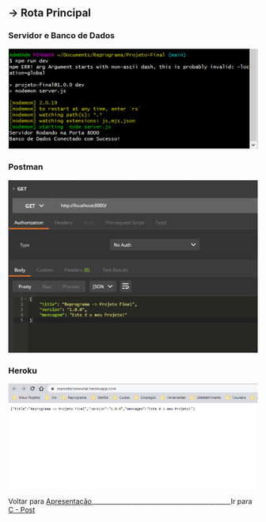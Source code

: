 ##  -> **Rota Principal**

### Servidor e Banco de Dados
<p align="center">
  <img alt="foto" title="foto" src="./img/foto01.png"/>
</p>

### Postman
<p align="center">
  <img alt="foto" title="foto" src="./img/foto02.png"/>
</p>

### Heroku
<p align="center">
  <img alt="foto" title="foto" src="./img/foto03.png"/>
</p>

Voltar para [Apresentação](https://github.com/AlineAlmeida85/Projeto-Final/blob/main/Apresentacao.md)____________________________________________Ir para [C - Post](https://github.com/AlineAlmeida85/Projeto-Final/blob/main/Demonstracao2.md)